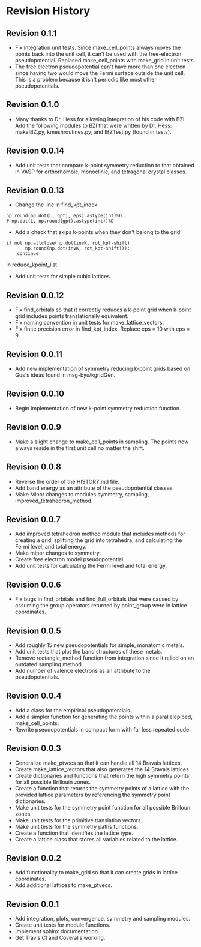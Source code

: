 # Revision History

## Revision 0.1.1
- Fix integration unit tests. Since make_cell_points always moves the points
  back into the unit cell, it can't be used with the free-electron
  pseudopotential. Replaced make_cell_points with make_grid in unit tests.
- The free electron pseudopotential can't have more than one electron since
  having two would move the Fermi surface outside the unit cell. This is a
  problem because it isn't periodic like most other pseudopotentials.

## Revision 0.1.0
- Many thanks to Dr. Hess for allowing integration of his code with BZI.
  Add the following modules to BZI that were written by
  [Dr. Hess](https://www.physics.byu.edu/department/directory/hess):
  makeIBZ.py, kmeshroutines.py, and IBZTest.py (found in tests).

## Revision 0.0.14
- Add unit tests that compare k-point symmetry reduction to that obtained in
  VASP for orthorhombic, monoclinic, and tetragonal crystal classes.

## Revision 0.0.13
- Change the line in find_kpt_index
```
np.round(np.dot(L, gpt), eps).astype(int)%D
# np.dot(L, np.round(gpt).astype(int))%D
```
- Add a check that skips k-points when they don't belong to the grid
```
if not np.allclose(np.dot(invK, rot_kpt-shift),
       np.round(np.dot(invK, rot_kpt-shift))):
    continue
```
in reduce_kpoint_list.
- Add unit tests for simple cubic lattices.

## Revision 0.0.12
- Fix find_orbitals so that it correctly reduces a k-point grid when k-point
  grid includes points translationally equivalent.
- Fix naming convention in unit tests for make_lattice_vectors.
- Fix finite precision error in find_kpt_index. Replace eps = 10 with eps = 9.
  
## Revision 0.0.11
- Add new implementation of symmetry reducing k-point grids based on Gus's
  ideas found in msg-byu/kgridGen.
  
## Revision 0.0.10
- Begin implementation of new k-point symmetry reduction function. 

## Revision 0.0.9
- Make a slight change to make_cell_points in sampling. The points now always
  reside in the first unit cell no matter the shift.

## Revision 0.0.8
- Reverse the order of the HISTORY.md file.
- Add band energy as an attribute of the pseudopotential classes.
- Make Minor changes to modules symmetry, sampling, improved_tetrahedron_method.

## Revision 0.0.7
- Add improved tetrahedron method module that includes methods for creating
  a grid, splitting the grid into tetrahedra, and calculating the Fermi level,
  and total energy.
- Make minor changes to symmetry.
- Create free electron model pseudopotential.
- Add unit tests for calculating the Fermi level and total energy.

## Revision 0.0.6
- Fix bugs in find_orbitals and find_full_orbitals that were caused by
  assuming the group operators returned by point_group were in lattice
  coordinates.

## Revision 0.0.5
- Add roughly 15 new pseudopotentials for simple, monatomic metals.
- Add unit tests that plot the band structures of these metals.
- Remove rectangle_method function from integration since it relied on an
  outdated sampling method.
- Add number of valence electrons as an attribute to the pseudopotentials.

## Revision 0.0.4
- Add a class for the empirical pseudopotentials.
- Add a simpler function for generating the points within a parallelepiped,
  make_cell_points.
- Rewrite pseudopotentials in compact form with far less repeated code.

## Revision 0.0.3
- Generalize make_ptvecs so that it can handle all 14 Bravais lattices.
- Create make_lattice_vectors that also generates the 14 Bravais lattices.
- Create dictionaries and functions that return the high symmetry points for
  all possible Brillouin zones.
- Create a function that returns the symmetry points of a lattice with the
  provided lattice parameters by referencing the symmetry point dictionaries.
- Make unit tests for the symmetry point function for all possible Brilloun
  zones.
- Make unit tests for the primitive translation vectors.
- Make unit tests for the symmetry paths functions.
- Create a function that identifies the lattice type.
- Create a lattice class that stores all variables related to the lattice.

## Revision 0.0.2
- Add functionality to make_grid so that it can create grids in lattice
  coordinates.
- Add additional lattices to make_ptvecs.

## Revision 0.0.1
- Add integration, plots, convergence, symmetry and sampling modules.
- Create unit tests for module functions.
- Implement sphinx documentation.
- Get Travis CI and Coveralls working.


